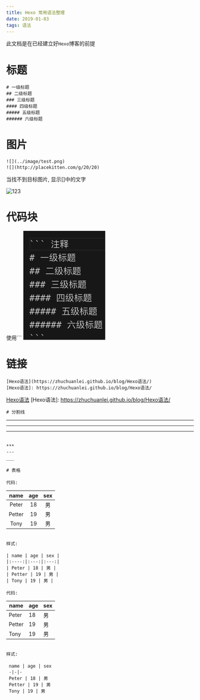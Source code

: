 ```yaml
---
title: Hexo 常用语法整理
date: 2019-01-03
tags: 语法
---
```


此文档是在已经建立好`Hexo`博客的前提

# 标题

``` 注释
# 一级标题
## 二级标题
### 三级标题
#### 四级标题
##### 五级标题
###### 六级标题
```

# 图片

``` 
![](../image/test.png)
![](http://placekitten.com/g/20/20)
```

当找不到目标图片, 显示[]中的文字

![123](http://placekitten.com/g/20/20)


# 代码块
使用```
![代码块](../image/codeblock.png)

# 链接

```
[Hexo语法](https://zhuchuanlei.github.io/blog/Hexo语法/)
[Hexo语法]: https://zhuchuanlei.github.io/blog/Hexo语法/
```
[Hexo语法](https://zhuchuanlei.github.io/blog/Hexo语法/)
[Hexo语法]: https://zhuchuanlei.github.io/blog/Hexo语法/
```
# 分割线

```
***
---
___
```

***
---
___

# 表格

代码:

```
| name | age | sex |
|:----:|:---:|:---:|
| Peter | 18 | 男 |
| Petter | 19 | 男 |
| Tony | 19 | 男 |
```

样式:

| name | age | sex |
|:----:|:---:|:---:|
| Peter | 18 | 男 |
| Petter | 19 | 男 |
| Tony | 19 | 男 |

代码:

```
 name | age | sex 
 -|-|-
 Peter | 18 | 男 
 Petter | 19 | 男
 Tony | 19 | 男 
```

样式:

 name | age | sex 
 -|-|-
 Peter | 18 | 男 
 Petter | 19 | 男
 Tony | 19 | 男 
